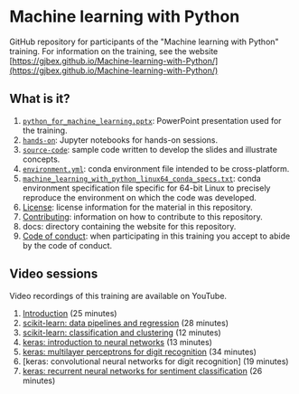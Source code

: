 # Machine learning with Python

GitHub repository for participants of the "Machine learning with Python" training.
For information on the training, see the website
[https://gjbex.github.io/Machine-learning-with-Python/](https://gjbex.github.io/Machine-learning-with-Python/)


## What is it?

1. [`python_for_machine_learning.pptx`](python_for_machine_learning.pptx): PowerPoint
   presentation used for the training.
1. [`hands-on`](hands-on): Jupyter notebooks for hands-on sessions.
1. [`source-code`](source-code): sample code written to develop the slides and
   illustrate concepts.
1. [`environment.yml`](environment.yml): conda environment file intended to be
   cross-platform.
1. [`machine_learning_with_python_linux64_conda_specs.txt`](machine_learning_with_python_linux64_conda_specs.txt):
   conda environment specification file specific for 64-bit Linux to precisely
   reproduce the environment on which the code was developed.
1. [License](LICENSE): license information for the material in this repository.
1. [Contributing](CONTRIBUTING.md): information on how to contribute to this
   repository.
1. docs: directory containing the website for this repository.
1. [Code of conduct](CODE_OF_CONDUCT.md): when participating in this training
   you accept to abide by the code of conduct.


## Video sessions

Video recordings of this training are available on YouTube.

1. [Introduction](https://youtu.be/QIZ0-oHwMaI) (25 minutes)
1. [scikit-learn: data pipelines and regression](https://youtu.be/sy4U9VteP8Q) (28 minutes)
1. [scikit-learn: classification and clustering](https://youtu.be/acXmk4Bx8pI) (12 minutes)
1. [keras: introduction to neural networks](https://youtu.be/-CO0Y8wzYeI) (13 minutes)
1. [keras: multilayer perceptrons for digit recognition](https://youtu.be/nAixWMYgzdo) (34 minutes)
1. [keras: convolutional neural networks for digit recognition] (19 minutes)
1. [keras: recurrent neural networks for sentiment classification](https://youtu.be/TkafYl9APpM) (26 minutes)
